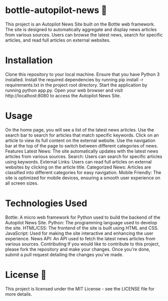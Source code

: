 # bottle-autopilot-news 🤖
This project is an Autopilot News Site built on the Bottle web framework. The site is designed to automatically aggregate and display news articles from various sources. Users can browse the latest news, search for specific articles, and read full articles on external websites.
# Installation 
Clone this repository to your local machine.
Ensure that you have Python 3 installed.
Install the required dependencies by running pip install -r requirements.txt in the project root directory.
Start the application by running python app.py.
Open your web browser and visit http://localhost:8080 to access the Autopilot News Site.
# Usage 
On the home page, you will see a list of the latest news articles.
Use the search bar to search for articles that match specific keywords.
Click on an article to view its full content on the external website.
Use the navigation bar at the top of the page to switch between different categories of news.
Features
Latest News: The site automatically updates with the latest news articles from various sources.
Search: Users can search for specific articles using keywords.
External Links: Users can read full articles on external websites by clicking on the article title.
Categorized News: Articles are classified into different categories for easy navigation.
Mobile Friendly: The site is optimized for mobile devices, ensuring a smooth user experience on all screen sizes.
# Technologies Used
Bottle: A micro web framework for Python used to build the backend of the Autopilot News Site.
Python: The programming language used to develop the site.
HTML/CSS: The frontend of the site is built using HTML and CSS.
JavaScript: Used for making the site interactive and enhancing the user experience.
News API: An API used to fetch the latest news articles from various sources.
Contributing
If you would like to contribute to this project, please fork the repository and make your changes. Once you're done, submit a pull request detailing the changes you've made.
# License 📃
This project is licensed under the MIT License - see the LICENSE file for more details.
